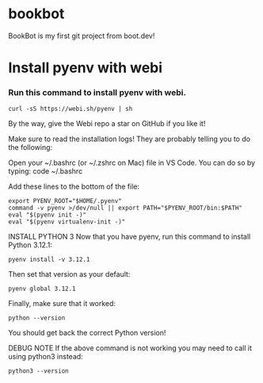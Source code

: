 # bookbot
BookBot is my first git project from boot.dev!

# Install pyenv with webi
### Run this command to install pyenv with webi.
    curl -sS https://webi.sh/pyenv | sh

By the way, give the Webi repo a star on GitHub if you like it!

Make sure to read the installation logs! They are probably telling you to do the following:

Open your ~/.bashrc (or ~/.zshrc on Mac) file in VS Code. You can do so by typing:
    code ~/.bashrc

Add these lines to the bottom of the file:

    export PYENV_ROOT="$HOME/.pyenv"
    command -v pyenv >/dev/null || export PATH="$PYENV_ROOT/bin:$PATH"
    eval "$(pyenv init -)"
    eval "$(pyenv virtualenv-init -)"

INSTALL PYTHON 3
Now that you have pyenv, run this command to install Python 3.12.1:

    pyenv install -v 3.12.1
Then set that version as your default:

    pyenv global 3.12.1
Finally, make sure that it worked:

    python --version
You should get back the correct Python version!

DEBUG NOTE
If the above command is not working you may need to call it using python3 instead:

    python3 --version